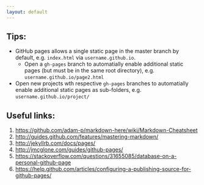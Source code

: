 ```yaml
---
layout: default
---
```

## Tips:
- GitHub pages allows a single static page in the master branch by default, e.g. `index.html` via `username.github.io`.
  - Open a `gh-pages` branch to automatially enable additional static pages (but must be in the same root directory), e.g. `username.github.io/page2.html`
- Open new projects wth respective `gh-pages` branches to automatially enable additional static pages as sub-folders, e.g. `username.github.io/project/`


## Useful links:
1. <https://github.com/adam-p/markdown-here/wiki/Markdown-Cheatsheet>
1. <http://guides.github.com/features/mastering-markdown/>
1. <http://jekyllrb.com/docs/pages/>
1. <http://jmcglone.com/guides/github-pages/>
1. <https://stackoverflow.com/questions/31655085/database-on-a-personal-github-page>
1. <https://help.github.com/articles/configuring-a-publishing-source-for-github-pages/>
